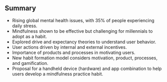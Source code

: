 ## Summary

- Rising global mental health issues, with 35% of people experiencing daily stress.
- Mindfulness shown to be effective but challenging for millennials to adopt as a habit.
- Explored drive and expectancy theories to understand user behavior.
- User actions driven by internal and external incentives.
- Importance of products and processes in motivating users.
- New habit formation model considers motivation, product, processes, and gamification.
- Proposal for a handheld device (hardware) and app combination to help users develop a mindfulness practice habit.

